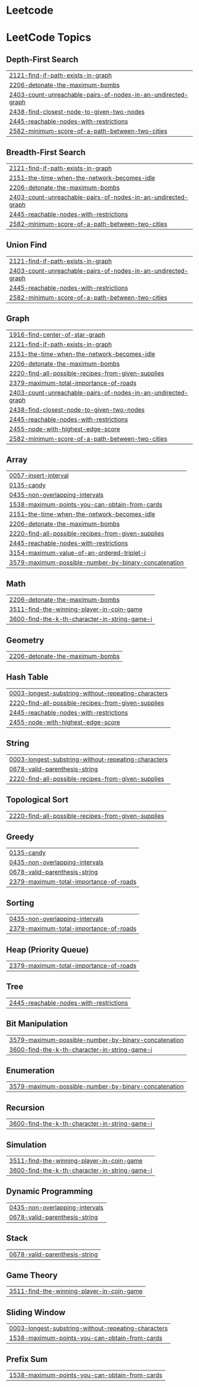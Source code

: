 # Leetcode
<!---LeetCode Topics Start-->
# LeetCode Topics
## Depth-First Search
|  |
| ------- |
| [2121-find-if-path-exists-in-graph](https://github.com/hardikbatra345/Leetcode/tree/master/2121-find-if-path-exists-in-graph) |
| [2206-detonate-the-maximum-bombs](https://github.com/hardikbatra345/Leetcode/tree/master/2206-detonate-the-maximum-bombs) |
| [2403-count-unreachable-pairs-of-nodes-in-an-undirected-graph](https://github.com/hardikbatra345/Leetcode/tree/master/2403-count-unreachable-pairs-of-nodes-in-an-undirected-graph) |
| [2438-find-closest-node-to-given-two-nodes](https://github.com/hardikbatra345/Leetcode/tree/master/2438-find-closest-node-to-given-two-nodes) |
| [2445-reachable-nodes-with-restrictions](https://github.com/hardikbatra345/Leetcode/tree/master/2445-reachable-nodes-with-restrictions) |
| [2582-minimum-score-of-a-path-between-two-cities](https://github.com/hardikbatra345/Leetcode/tree/master/2582-minimum-score-of-a-path-between-two-cities) |
## Breadth-First Search
|  |
| ------- |
| [2121-find-if-path-exists-in-graph](https://github.com/hardikbatra345/Leetcode/tree/master/2121-find-if-path-exists-in-graph) |
| [2151-the-time-when-the-network-becomes-idle](https://github.com/hardikbatra345/Leetcode/tree/master/2151-the-time-when-the-network-becomes-idle) |
| [2206-detonate-the-maximum-bombs](https://github.com/hardikbatra345/Leetcode/tree/master/2206-detonate-the-maximum-bombs) |
| [2403-count-unreachable-pairs-of-nodes-in-an-undirected-graph](https://github.com/hardikbatra345/Leetcode/tree/master/2403-count-unreachable-pairs-of-nodes-in-an-undirected-graph) |
| [2445-reachable-nodes-with-restrictions](https://github.com/hardikbatra345/Leetcode/tree/master/2445-reachable-nodes-with-restrictions) |
| [2582-minimum-score-of-a-path-between-two-cities](https://github.com/hardikbatra345/Leetcode/tree/master/2582-minimum-score-of-a-path-between-two-cities) |
## Union Find
|  |
| ------- |
| [2121-find-if-path-exists-in-graph](https://github.com/hardikbatra345/Leetcode/tree/master/2121-find-if-path-exists-in-graph) |
| [2403-count-unreachable-pairs-of-nodes-in-an-undirected-graph](https://github.com/hardikbatra345/Leetcode/tree/master/2403-count-unreachable-pairs-of-nodes-in-an-undirected-graph) |
| [2445-reachable-nodes-with-restrictions](https://github.com/hardikbatra345/Leetcode/tree/master/2445-reachable-nodes-with-restrictions) |
| [2582-minimum-score-of-a-path-between-two-cities](https://github.com/hardikbatra345/Leetcode/tree/master/2582-minimum-score-of-a-path-between-two-cities) |
## Graph
|  |
| ------- |
| [1916-find-center-of-star-graph](https://github.com/hardikbatra345/Leetcode/tree/master/1916-find-center-of-star-graph) |
| [2121-find-if-path-exists-in-graph](https://github.com/hardikbatra345/Leetcode/tree/master/2121-find-if-path-exists-in-graph) |
| [2151-the-time-when-the-network-becomes-idle](https://github.com/hardikbatra345/Leetcode/tree/master/2151-the-time-when-the-network-becomes-idle) |
| [2206-detonate-the-maximum-bombs](https://github.com/hardikbatra345/Leetcode/tree/master/2206-detonate-the-maximum-bombs) |
| [2220-find-all-possible-recipes-from-given-supplies](https://github.com/hardikbatra345/Leetcode/tree/master/2220-find-all-possible-recipes-from-given-supplies) |
| [2379-maximum-total-importance-of-roads](https://github.com/hardikbatra345/Leetcode/tree/master/2379-maximum-total-importance-of-roads) |
| [2403-count-unreachable-pairs-of-nodes-in-an-undirected-graph](https://github.com/hardikbatra345/Leetcode/tree/master/2403-count-unreachable-pairs-of-nodes-in-an-undirected-graph) |
| [2438-find-closest-node-to-given-two-nodes](https://github.com/hardikbatra345/Leetcode/tree/master/2438-find-closest-node-to-given-two-nodes) |
| [2445-reachable-nodes-with-restrictions](https://github.com/hardikbatra345/Leetcode/tree/master/2445-reachable-nodes-with-restrictions) |
| [2455-node-with-highest-edge-score](https://github.com/hardikbatra345/Leetcode/tree/master/2455-node-with-highest-edge-score) |
| [2582-minimum-score-of-a-path-between-two-cities](https://github.com/hardikbatra345/Leetcode/tree/master/2582-minimum-score-of-a-path-between-two-cities) |
## Array
|  |
| ------- |
| [0057-insert-interval](https://github.com/hardikbatra345/Leetcode/tree/master/0057-insert-interval) |
| [0135-candy](https://github.com/hardikbatra345/Leetcode/tree/master/0135-candy) |
| [0435-non-overlapping-intervals](https://github.com/hardikbatra345/Leetcode/tree/master/0435-non-overlapping-intervals) |
| [1538-maximum-points-you-can-obtain-from-cards](https://github.com/hardikbatra345/Leetcode/tree/master/1538-maximum-points-you-can-obtain-from-cards) |
| [2151-the-time-when-the-network-becomes-idle](https://github.com/hardikbatra345/Leetcode/tree/master/2151-the-time-when-the-network-becomes-idle) |
| [2206-detonate-the-maximum-bombs](https://github.com/hardikbatra345/Leetcode/tree/master/2206-detonate-the-maximum-bombs) |
| [2220-find-all-possible-recipes-from-given-supplies](https://github.com/hardikbatra345/Leetcode/tree/master/2220-find-all-possible-recipes-from-given-supplies) |
| [2445-reachable-nodes-with-restrictions](https://github.com/hardikbatra345/Leetcode/tree/master/2445-reachable-nodes-with-restrictions) |
| [3154-maximum-value-of-an-ordered-triplet-i](https://github.com/hardikbatra345/Leetcode/tree/master/3154-maximum-value-of-an-ordered-triplet-i) |
| [3579-maximum-possible-number-by-binary-concatenation](https://github.com/hardikbatra345/Leetcode/tree/master/3579-maximum-possible-number-by-binary-concatenation) |
## Math
|  |
| ------- |
| [2206-detonate-the-maximum-bombs](https://github.com/hardikbatra345/Leetcode/tree/master/2206-detonate-the-maximum-bombs) |
| [3511-find-the-winning-player-in-coin-game](https://github.com/hardikbatra345/Leetcode/tree/master/3511-find-the-winning-player-in-coin-game) |
| [3600-find-the-k-th-character-in-string-game-i](https://github.com/hardikbatra345/Leetcode/tree/master/3600-find-the-k-th-character-in-string-game-i) |
## Geometry
|  |
| ------- |
| [2206-detonate-the-maximum-bombs](https://github.com/hardikbatra345/Leetcode/tree/master/2206-detonate-the-maximum-bombs) |
## Hash Table
|  |
| ------- |
| [0003-longest-substring-without-repeating-characters](https://github.com/hardikbatra345/Leetcode/tree/master/0003-longest-substring-without-repeating-characters) |
| [2220-find-all-possible-recipes-from-given-supplies](https://github.com/hardikbatra345/Leetcode/tree/master/2220-find-all-possible-recipes-from-given-supplies) |
| [2445-reachable-nodes-with-restrictions](https://github.com/hardikbatra345/Leetcode/tree/master/2445-reachable-nodes-with-restrictions) |
| [2455-node-with-highest-edge-score](https://github.com/hardikbatra345/Leetcode/tree/master/2455-node-with-highest-edge-score) |
## String
|  |
| ------- |
| [0003-longest-substring-without-repeating-characters](https://github.com/hardikbatra345/Leetcode/tree/master/0003-longest-substring-without-repeating-characters) |
| [0678-valid-parenthesis-string](https://github.com/hardikbatra345/Leetcode/tree/master/0678-valid-parenthesis-string) |
| [2220-find-all-possible-recipes-from-given-supplies](https://github.com/hardikbatra345/Leetcode/tree/master/2220-find-all-possible-recipes-from-given-supplies) |
## Topological Sort
|  |
| ------- |
| [2220-find-all-possible-recipes-from-given-supplies](https://github.com/hardikbatra345/Leetcode/tree/master/2220-find-all-possible-recipes-from-given-supplies) |
## Greedy
|  |
| ------- |
| [0135-candy](https://github.com/hardikbatra345/Leetcode/tree/master/0135-candy) |
| [0435-non-overlapping-intervals](https://github.com/hardikbatra345/Leetcode/tree/master/0435-non-overlapping-intervals) |
| [0678-valid-parenthesis-string](https://github.com/hardikbatra345/Leetcode/tree/master/0678-valid-parenthesis-string) |
| [2379-maximum-total-importance-of-roads](https://github.com/hardikbatra345/Leetcode/tree/master/2379-maximum-total-importance-of-roads) |
## Sorting
|  |
| ------- |
| [0435-non-overlapping-intervals](https://github.com/hardikbatra345/Leetcode/tree/master/0435-non-overlapping-intervals) |
| [2379-maximum-total-importance-of-roads](https://github.com/hardikbatra345/Leetcode/tree/master/2379-maximum-total-importance-of-roads) |
## Heap (Priority Queue)
|  |
| ------- |
| [2379-maximum-total-importance-of-roads](https://github.com/hardikbatra345/Leetcode/tree/master/2379-maximum-total-importance-of-roads) |
## Tree
|  |
| ------- |
| [2445-reachable-nodes-with-restrictions](https://github.com/hardikbatra345/Leetcode/tree/master/2445-reachable-nodes-with-restrictions) |
## Bit Manipulation
|  |
| ------- |
| [3579-maximum-possible-number-by-binary-concatenation](https://github.com/hardikbatra345/Leetcode/tree/master/3579-maximum-possible-number-by-binary-concatenation) |
| [3600-find-the-k-th-character-in-string-game-i](https://github.com/hardikbatra345/Leetcode/tree/master/3600-find-the-k-th-character-in-string-game-i) |
## Enumeration
|  |
| ------- |
| [3579-maximum-possible-number-by-binary-concatenation](https://github.com/hardikbatra345/Leetcode/tree/master/3579-maximum-possible-number-by-binary-concatenation) |
## Recursion
|  |
| ------- |
| [3600-find-the-k-th-character-in-string-game-i](https://github.com/hardikbatra345/Leetcode/tree/master/3600-find-the-k-th-character-in-string-game-i) |
## Simulation
|  |
| ------- |
| [3511-find-the-winning-player-in-coin-game](https://github.com/hardikbatra345/Leetcode/tree/master/3511-find-the-winning-player-in-coin-game) |
| [3600-find-the-k-th-character-in-string-game-i](https://github.com/hardikbatra345/Leetcode/tree/master/3600-find-the-k-th-character-in-string-game-i) |
## Dynamic Programming
|  |
| ------- |
| [0435-non-overlapping-intervals](https://github.com/hardikbatra345/Leetcode/tree/master/0435-non-overlapping-intervals) |
| [0678-valid-parenthesis-string](https://github.com/hardikbatra345/Leetcode/tree/master/0678-valid-parenthesis-string) |
## Stack
|  |
| ------- |
| [0678-valid-parenthesis-string](https://github.com/hardikbatra345/Leetcode/tree/master/0678-valid-parenthesis-string) |
## Game Theory
|  |
| ------- |
| [3511-find-the-winning-player-in-coin-game](https://github.com/hardikbatra345/Leetcode/tree/master/3511-find-the-winning-player-in-coin-game) |
## Sliding Window
|  |
| ------- |
| [0003-longest-substring-without-repeating-characters](https://github.com/hardikbatra345/Leetcode/tree/master/0003-longest-substring-without-repeating-characters) |
| [1538-maximum-points-you-can-obtain-from-cards](https://github.com/hardikbatra345/Leetcode/tree/master/1538-maximum-points-you-can-obtain-from-cards) |
## Prefix Sum
|  |
| ------- |
| [1538-maximum-points-you-can-obtain-from-cards](https://github.com/hardikbatra345/Leetcode/tree/master/1538-maximum-points-you-can-obtain-from-cards) |
<!---LeetCode Topics End-->
